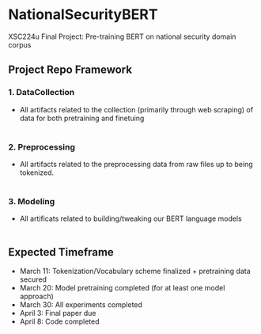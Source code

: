 # NationalSecurityBERT
XSC224u Final Project: Pre-training BERT on national security domain corpus

## Project Repo Framework
### 1. DataCollection
- All artifacts related to the collection (primarily through web scraping) of data for both pretraining and finetuing
<br></br>
### 2. Preprocessing
- All artifacts related to the preprocessing data from raw files up to being tokenized.
<br></br>
### 3. Modeling
- All artificats related to building/tweaking our BERT language models
<br></br>

## Expected Timeframe

* March 11: Tokenization/Vocabulary scheme finalized + pretraining data secured
* March 20: Model pretraining completed (for at least one model approach)
* March 30: All experiments completed
* April 3: Final paper due
* April 8: Code completed

